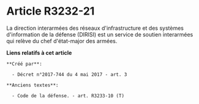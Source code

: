 # Article R3232-21

La direction interarmées des réseaux d'infrastructure et des systèmes d'information de la défense (DIRISI) est un service de
soutien interarmées qui relève du chef d'état-major des armées.

**Liens relatifs à cet article**

	**Créé par**:

	  - Décret n°2017-744 du 4 mai 2017 - art. 3

	**Anciens textes**:

	  - Code de la défense. - art. R3233-10 (T)
